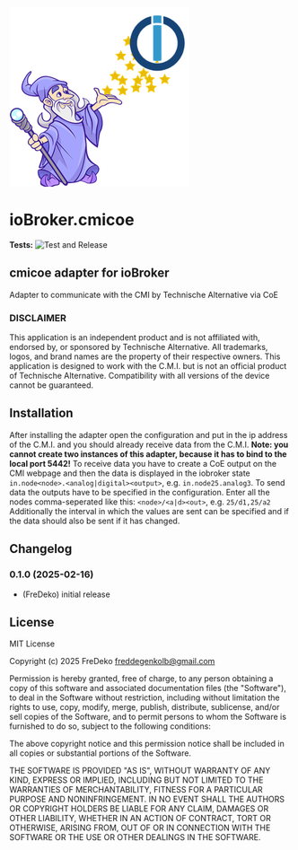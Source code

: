![Logo](admin/cmicoe.png)
# ioBroker.cmicoe

**Tests:** ![Test and Release](https://github.com/FreDeko06/ioBroker.cmicoe/workflows/Test%20and%20Release/badge.svg)

## cmicoe adapter for ioBroker

Adapter to communicate with the CMI by Technische Alternative via CoE

### DISCLAIMER

This application is an independent product and is not affiliated with, endorsed by, or sponsored by Technische Alternative. All trademarks, logos, and brand names are the property of their respective owners.
This application is designed to work with the C.M.I. but is not an official product of Technische Alternative. Compatibility with all versions of the device cannot be guaranteed.

## Installation

After installing the adapter open the configuration and put in the ip address of the C.M.I. and you should already receive data from the C.M.I.
**Note: you cannot create two instances of this adapter, because it has to bind to the local port 5442!**
To receive data you have to create a CoE output on the CMI webpage and then the data is displayed in the iobroker state ```in.node<node>.<analog|digital><output>```, e.g. ```in.node25.analog3```.
To send data the outputs have to be specified in the configuration. Enter all the nodes comma-seperated like this: ```<node>/<a|d><out>```, e.g. ```25/d1,25/a2```
Additionally the interval in which the values are sent can be specified and if the data should also be sent if it has changed.

## Changelog
### 0.1.0 (2025-02-16)
* (FreDeko) initial release

## License
MIT License

Copyright (c) 2025 FreDeko <freddegenkolb@gmail.com>

Permission is hereby granted, free of charge, to any person obtaining a copy
of this software and associated documentation files (the "Software"), to deal
in the Software without restriction, including without limitation the rights
to use, copy, modify, merge, publish, distribute, sublicense, and/or sell
copies of the Software, and to permit persons to whom the Software is
furnished to do so, subject to the following conditions:

The above copyright notice and this permission notice shall be included in all
copies or substantial portions of the Software.

THE SOFTWARE IS PROVIDED "AS IS", WITHOUT WARRANTY OF ANY KIND, EXPRESS OR
IMPLIED, INCLUDING BUT NOT LIMITED TO THE WARRANTIES OF MERCHANTABILITY,
FITNESS FOR A PARTICULAR PURPOSE AND NONINFRINGEMENT. IN NO EVENT SHALL THE
AUTHORS OR COPYRIGHT HOLDERS BE LIABLE FOR ANY CLAIM, DAMAGES OR OTHER
LIABILITY, WHETHER IN AN ACTION OF CONTRACT, TORT OR OTHERWISE, ARISING FROM,
OUT OF OR IN CONNECTION WITH THE SOFTWARE OR THE USE OR OTHER DEALINGS IN THE
SOFTWARE.